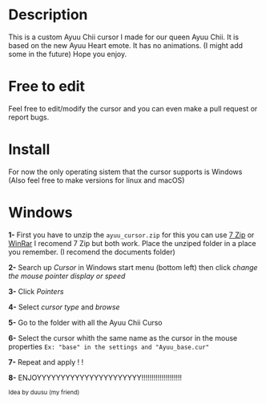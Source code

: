 # Description
This is a custom Ayuu Chii cursor I made for our queen Ayuu Chii. It is based on the new Ayuu Heart emote. It has no animations. (I might add some in the future) Hope you enjoy.

# Free to edit
Feel free to edit/modify the cursor and you can even make a pull request or report bugs.

# Install
For now the only operating sistem that the cursor supports is Windows (Also feel free to make versions for linux and macOS)

# Windows

**1-** First you have to unzip the `ayuu_cursor.zip` for this you can use [7 Zip](https://www.7-zip.org/) or [WinRar](https://www.win-rar.com/start.html?&L=0) I recomend 7 Zip but both work. Place the unziped folder in a place you remember. (I recomend the documents folder)

**2-** Search up _Cursor_ in Windows start menu (bottom left) then click _change the mouse pointer display or speed_

**3-** Click _Pointers_

**4-** Select _cursor type_ and _browse_ 

**5-** Go to the folder with all the Ayuu Chii Curso 

**6-** Select the cursor whith the same name as the cursor in the mouse properties `Ex: "base" in the settings and "Ayuu_base.cur"`

**7-** Repeat and apply ! !

**8-** ENJOYYYYYYYYYYYYYYYYYYYYYY!!!!!!!!!!!!!!!!!!!!

<sub>Idea by duusu (my friend)</sub>
